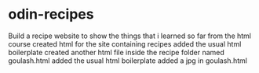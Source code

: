 # odin-recipes
Build a recipe website to show the things that i learned so far from the html course 
created html for the site containing recipes
added the usual html boilerplate
created another html file inside the recipe folder named goulash.html
added the usual html boilerplate 
added a jpg in goulash.html
